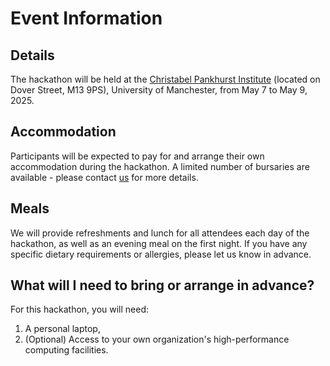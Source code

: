 # Event Information

## Details

The hackathon will be held at the [Christabel Pankhurst Institute](https://www.manchester.ac.uk/about/maps/interactive-map/) (located on Dover Street, M13 9PS), University of Manchester, from May 7 to May 9, 2025.

## Accommodation

Participants will be expected to pay for and arrange their own accommodation during the hackathon. A limited number of bursaries are available - please contact [us](mailto:hrfh@manchester.ac.uk) for more details.

## Meals
We will provide refreshments and lunch for all attendees each day of the hackathon, as well as an evening meal on the first night. If you have any specific dietary requirements or allergies, please let us know in advance.


## What will I need to bring or arrange in advance?
For this hackathon, you will need:

1. A personal laptop,
2. (Optional) Access to your own organization's high-performance computing facilities.

